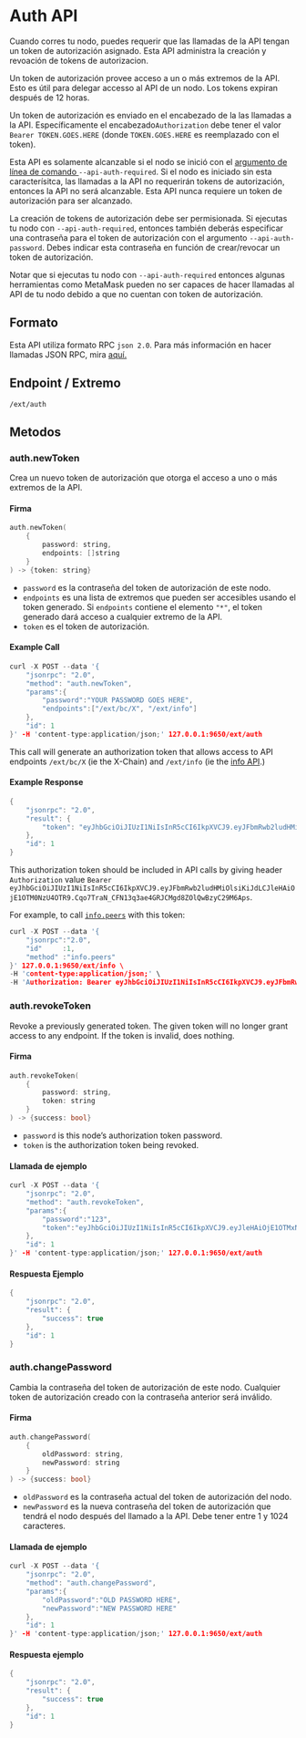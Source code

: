 # Auth API

Cuando corres tu nodo, puedes requerir que las llamadas de la API tengan un token de autorización asignado. Esta API administra la creación y revoación de tokens de autorizacion.

Un token de autorización provee acceso a un o más extremos de la API. Esto es útil para delegar accesso al API de un nodo. Los tokens expiran después de 12 horas.

Un token de autorización es enviado en el encabezado de la las llamadas a la API. Específicamente el encabezado`Authorization` debe tener el valor `Bearer TOKEN.GOES.HERE` \(donde `TOKEN.GOES.HERE` es reemplazado con el token\).

Esta API es solamente alcanzable si el nodo se inició con el [argumento de línea de comando ](../references/command-line-interface.md)`--api-auth-required`. Si el nodo es iniciado sin esta caracterísitca, las llamadas a la API no requerirán tokens de autorización, entonces la API no será alcanzable. Esta API nunca requiere un token de autorización para ser alcanzado.

La creación de tokens de autorización debe ser permisionada. Si ejecutas tu nodo con  `--api-auth-required`, entonces también deberás especificar una contraseña para el token de autorización con el argumento  `--api-auth-password`. Debes indicar esta contraseña en función de crear/revocar un token de autorización.

Notar que si ejecutas tu nodo con `--api-auth-required` entonces algunas herramientas como MetaMask pueden no ser capaces de hacer llamadas al API de tu nodo debido a que no cuentan con token de autorización.

## Formato

Esta API utiliza formato RPC `json 2.0`. Para más información en hacer llamadas JSON RPC, mira [aquí.](issuing-api-calls.md)

## Endpoint / Extremo

```text
/ext/auth
```

## Metodos

### auth.newToken

Crea un nuevo token de autorización que otorga el acceso a uno o más extremos de la API.

#### **Firma**

```cpp
auth.newToken(
    {
        password: string,
        endpoints: []string
    }
) -> {token: string}
```

* `password` es la contraseña del token de autorización de este nodo.
* `endpoints` es una lista de extremos que pueden ser accesibles usando el token generado. Si `endpoints` contiene el elemento `"*"`, el token generado dará acceso a cualquier extremo de la API.
* `token` es el token de autorización.

#### **Example Call**

```cpp
curl -X POST --data '{
    "jsonrpc": "2.0",
    "method": "auth.newToken",
    "params":{
        "password":"YOUR PASSWORD GOES HERE",
        "endpoints":["/ext/bc/X", "/ext/info"]
    },
    "id": 1
}' -H 'content-type:application/json;' 127.0.0.1:9650/ext/auth
```

This call will generate an authorization token that allows access to API endpoints `/ext/bc/X` \(ie the X-Chain\) and `/ext/info` \(ie the [info API](info-api.md).\)

#### **Example Response**

```cpp
{
    "jsonrpc": "2.0",
    "result": {
        "token": "eyJhbGciOiJIUzI1NiIsInR5cCI6IkpXVCJ9.eyJFbmRwb2ludHMiOlsiKiJdLCJleHAiOjE1OTM0NzU4OTR9.Cqo7TraN_CFN13q3ae4GRJCMgd8ZOlQwBzyC29M6Aps"
    },
    "id": 1
}
```

This authorization token should be included in API calls by giving header `Authorization` value `Bearer eyJhbGciOiJIUzI1NiIsInR5cCI6IkpXVCJ9.eyJFbmRwb2ludHMiOlsiKiJdLCJleHAiOjE1OTM0NzU4OTR9.Cqo7TraN_CFN13q3ae4GRJCMgd8ZOlQwBzyC29M6Aps`.

For example, to call [`info.peers`](info-api.md#info-peers) with this token:

```cpp
curl -X POST --data '{
    "jsonrpc":"2.0",
    "id"     :1,
    "method" :"info.peers"
}' 127.0.0.1:9650/ext/info \
-H 'content-type:application/json;' \
-H 'Authorization: Bearer eyJhbGciOiJIUzI1NiIsInR5cCI6IkpXVCJ9.eyJFbmRwb2ludHMiOlsiKiJdLCJleHAiOjE1OTM0NzU4OTR9.Cqo7TraN_CFN13q3ae4GRJCMgd8ZOlQwBzyC29M6Aps'
```

### auth.revokeToken

Revoke a previously generated token. The given token will no longer grant access to any endpoint. If the token is invalid, does nothing.

#### **Firma**

```cpp
auth.revokeToken(
    {
        password: string,
        token: string
    }
) -> {success: bool}
```

* `password` is this node’s authorization token password.
* `token` is the authorization token being revoked.

#### **Llamada de ejemplo**

```cpp
curl -X POST --data '{
    "jsonrpc": "2.0",
    "method": "auth.revokeToken",
    "params":{
        "password":"123",
        "token":"eyJhbGciOiJIUzI1NiIsInR5cCI6IkpXVCJ9.eyJleHAiOjE1OTMxNzIzMjh9.qZVNhH6AMQ_LpbXnPbTFEL6Vm5EM5FLU-VEKpYBH3k4"
    },
    "id": 1
}' -H 'content-type:application/json;' 127.0.0.1:9650/ext/auth
```

#### **Respuesta Ejemplo**

```cpp
{
    "jsonrpc": "2.0",
    "result": {
        "success": true
    },
    "id": 1
}
```

### auth.changePassword

Cambia la contraseña del token de autorización de este nodo. Cualquier token de autorización creado con la contraseña anterior será inválido.

#### **Firma**

```cpp
auth.changePassword(
    {
        oldPassword: string,
        newPassword: string
    }
) -> {success: bool}
```

* `oldPassword` es la contraseña actual del token de autorización del nodo.
* `newPassword` es la nueva contraseña del token de autorización que tendrá el nodo después del llamado a la API. Debe tener entre 1 y 1024 caracteres.

#### **Llamada de ejemplo**

```cpp
curl -X POST --data '{
    "jsonrpc": "2.0",
    "method": "auth.changePassword",
    "params":{
        "oldPassword":"OLD PASSWORD HERE",
        "newPassword":"NEW PASSWORD HERE"
    },
    "id": 1
}' -H 'content-type:application/json;' 127.0.0.1:9650/ext/auth
```

#### **Respuesta ejemplo**

```cpp
{
    "jsonrpc": "2.0",
    "result": {
        "success": true
    },
    "id": 1
}
```

<!--stackedit_data:
eyJoaXN0b3J5IjpbMjA3ODE4NjIzNywtMTIzMDIzMDI0MiwyNj
kzODg1NiwtMTE3MTkxNTUwNSwxNTMxNTU1Mjc0XX0=
-->